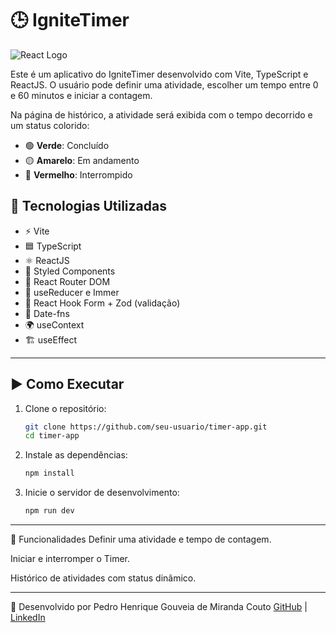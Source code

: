 # 🕒 IgniteTimer

![React Logo](<img src="https://upload.wikimedia.org/wikipedia/commons/a/a7/React-icon.svg" alt="React Logo" width="100" />)

Este é um aplicativo do IgniteTimer desenvolvido com Vite, TypeScript e ReactJS. O usuário pode definir uma atividade, escolher um tempo entre 0 e 60 minutos e iniciar a contagem.  

Na página de histórico, a atividade será exibida com o tempo decorrido e um status colorido:
- 🟢 **Verde**: Concluído
- 🟡 **Amarelo**: Em andamento
- 🔴 **Vermelho**: Interrompido

## 🚀 Tecnologias Utilizadas

- ⚡ Vite
- 🟦 TypeScript
- ⚛️ ReactJS
- 💅 Styled Components
- 📍 React Router DOM
- 🔄 useReducer e Immer
- 📜 React Hook Form + Zod (validação)
- 📆 Date-fns
- 🌍 useContext
- 🏗 useEffect

---

## ▶️ Como Executar

1. Clone o repositório:
   ```sh
   git clone https://github.com/seu-usuario/timer-app.git
   cd timer-app

2. Instale as dependências:
    ```sh
    npm install

3. Inicie o servidor de desenvolvimento:
    ```sh
    npm run dev

---

📌 Funcionalidades
Definir uma atividade e tempo de contagem.

Iniciar e interromper o Timer.

Histórico de atividades com status dinâmico.

---

🚀 Desenvolvido por Pedro Henrique Gouveia de Miranda Couto
[GitHub](https://github.com/PedroGouveia77) | [LinkedIn](https://www.linkedin.com/in/pedro-henrique-gouveia-590097257/)
